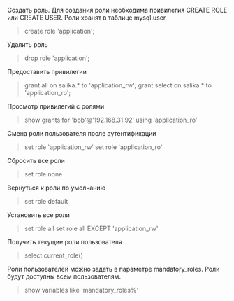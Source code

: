 Создать роль. Для создания роли необходима привилегия CREATE ROLE или CREATE USER.
Роли хранят в таблице mysql.user
>create role 'application';

Удалить роль
>drop role  'application';

Предоставить привилегии
>grant all on salika.* to 'application_rw';
>grant select on salika.* to 'application_ro';

Просмотр привилегий с ролями
>show grants for 'bob'@'192.168.31.92' using 'application_ro'

Смена роли пользователя после аутентификации
>set role 'application_rw'
>set role 'application_ro'

Сбросить все роли
>set role none

Вернуться к роли по умолчанию
>set role default

Установить все роли
>set role all
>set role all EXCEPT 'application_rw'

Получить текущие роли пользователя
>select current_role()

Роли пользователей можно задать в параметре mandatory_roles.
Роли будут доступны всем пользователям.
>show variables like 'mandatory_roles%'